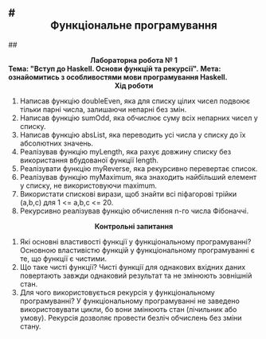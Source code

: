 #<div style="text-align: center">__Функціональне програмування__</div>
---
##<div style="text-align: center">__Лабораторна робота № 1__</div>
__Тема: "Вступ до Haskell. Основи функцій та рекурсії".__
__Мета: ознайомитись з особливостями мови програмування Haskell.__
__<div style="text-align: center">Хід роботи</div>__

1. Написав функцію doubleEven, яка для списку цілих чисел подвоює тільки парні числа, залишаючи непарні без змін.
2. Написав функцію sumOdd, яка обчислює суму всіх непарних чисел у списку.
3. Написав функцію absList, яка переводить усі числа у списку до їх абсолютних значень.
4. Реалізував функцію myLength, яка рахує довжину списку без використання вбудованої функції length.
5. Реалізувати функцію myReverse, яка рекурсивно перевертає список.
6. Реалізував функцію myMaximum, яка знаходить найбільший елемент у списку, не використовуючи maximum.
7. Використати спискові вирази, щоб знайти всі піфагорові трійки (a,b,c) для 1 <= a,b,c <= 20.
8. Рекурсивно реалізував функцію обчислення n-го числа Фібоначчі.

__<div style="text-align: center">Контрольні запитання</div>__

1. Які основні властивості функції у функціональному програмуванні?
Основною властивістю функцій у функціональному програмуванні є те, що функції є чистими.
2. Що таке чисті функції?
Чисті функції для однакових вхідних даних повертають завжди однаковий результат та не змінюють зовнішній стан. 
3. Для чого використовується рекурсія у функціональному програмуванні?
У функціональному програмуванні не заведено використовувати цикли, бо вони змінюють стан (лічильник або умову). Рекурсія дозволяє провести безліч обчислень без зміни стану.